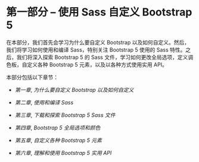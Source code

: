 # 第一部分 – 使用 Sass 自定义 Bootstrap 5

在本部分，我们首先会学习为什么要自定义 Bootstrap 以及如何自定义。然后，我们将学习如何使用和编译 Sass，特别关注 Bootstrap 5 使用的 Sass 特性。之后，我们将深入探索 Bootstrap 5 的 Sass 文件，学习如何更改全局选项，定义调色板，自定义各种 Bootstrap 5 元素，以及以各种方式使用实用 API。

本部分包括以下章节：

+   *第一章*, *为什么要自定义 Bootstrap 以及如何自定义*

+   *第二章*, *使用和编译 Sass*

+   *第三章*, *下载和探索 Bootstrap 5 Sass 文件*

+   *第四章*, *Bootstrap 5 全局选项和颜色*

+   *第五章*, *自定义各种 Bootstrap 5 元素*

+   *第六章*, *理解和使用 Bootstrap 5 实用 API*
